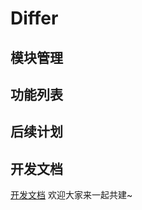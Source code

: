 # Differ

## 模块管理

## 功能列表

## 后续计划

## 开发文档

[开发文档](https://www.yuque.com/g/u37798125/gr8lw9/opb1mayrdug4nfn8/collaborator/join?token=R7tgh3e5OOlBCvtT&source=doc_collaborator#)
欢迎大家来一起共建~
